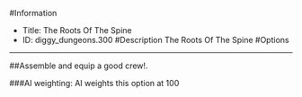 #Information
 - Title: The Roots Of The Spine
 - ID: diggy_dungeons.300
#Description
The Roots Of The Spine
#Options

___
##Assemble and equip a good crew!.

###AI weighting:
AI weights this option at 100

